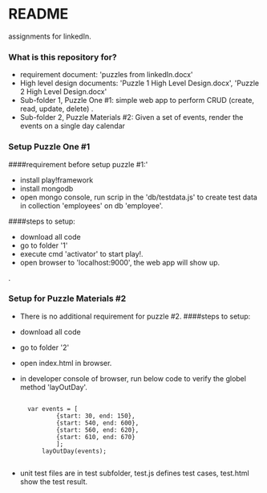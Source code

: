 # README #

assignments for linkedIn.

### What is this repository for? ###

* requirement document: 'puzzles from linkedIn.docx'
* High level design documents: 'Puzzle 1 High Level Design.docx', 'Puzzle 2 High Level Design.docx'
* Sub-folder 1, Puzzle One #1: simple web app to perform CRUD (create, read, update, delete) .
* Sub-folder 2, Puzzle Materials #2:  Given a set of events, render the events on a single day calendar 

### Setup Puzzle One #1 ###

####requirement before setup puzzle #1:'
* install play!framework
* install mongodb
* open mongo console, run scrip in the 'db/testdata.js' to create test data in collection 'employees' on db 'employee'. 

####steps to setup:
* download all code
* go to folder '1'
* execute cmd 'activator' to start play!.
* open browser to 'localhost:9000', the web app will show up.

.

### Setup for Puzzle Materials #2 ###
* There is no additional requirement for puzzle #2.
####steps to setup:
* download all code
* go to folder '2'
* open index.html in browser.
* in developer console of browser, run below code to verify the globel method 'layOutDay'.

    <pre><code>
    var events = [
            {start: 30, end: 150},
            {start: 540, end: 600},
            {start: 560, end: 620},
            {start: 610, end: 670}
            ];
        layOutDay(events);
    </code></pre>
* unit test files are in test subfolder, test.js defines test cases, test.html show the test result. 
